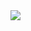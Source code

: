 <img src="https://user-images.githubusercontent.com/107227445/182581600-52c91a4e-abcf-4d59-bec2-51396471aaca.png"/>
